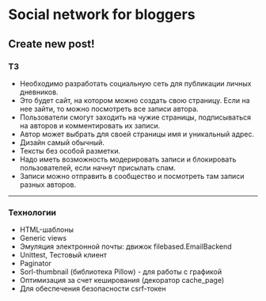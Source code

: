 # Social network for bloggers

## Create new post!


### ТЗ
- Необходимо разработать социальную сеть для публикации личных дневников. 
- Это будет сайт, на котором можно создать свою страницу. Если на нее зайти, то можно посмотреть все записи автора.
- Пользователи смогут заходить на чужие страницы, подписываться на авторов и комментировать их записи.
- Автор может выбрать для своей страницы имя и уникальный адрес. 
- Дизайн самый обычный.
- Тексты без особой разметки.
- Надо иметь возможность модерировать записи и блокировать пользователей, если начнут присылать спам.
- Записи можно отправить в сообщество и посмотреть там записи разных авторов.

---

### Технологии
- HTML-шаблоны
- Generic views
- Эмуляция электронной почты: движок filebased.EmailBackend
- Unittest, Тестовый клиент
- Paginator
- Sorl-thumbnail (библиотека Pillow) - для работы с графикой
- Оптимизация за счет кеширования (декоратор cache_page)
- Для обеспечения безопасности csrf-токен

